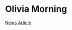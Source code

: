 <h1>Olivia Morning</h1>
<p><a href="/BasicWebDesign/NewsArticle.html" target=_blank>News Article</a></p>
